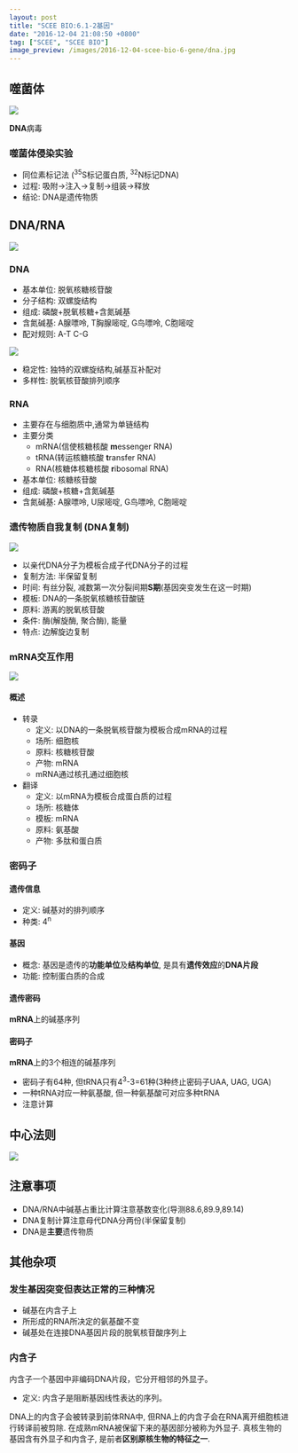 ```yaml
---
layout: post
title: "SCEE BIO:6.1-2基因"
date: "2016-12-04 21:08:50 +0800"
tag: ["SCEE", "SCEE BIO"]
image_preview: /images/2016-12-04-scee-bio-6-gene/dna.jpg
---
```


## 噬菌体

![](/images/2016-12-04-scee-bio-6-gene/bacteriophage.svg)

**DNA**病毒

### 噬菌体侵染实验

* 同位素标记法 (<sup>35</sup>S标记蛋白质, <sup>32</sup>N标记DNA)
* 过程: 吸附->注入->复制->组装->释放
* 结论: DNA是遗传物质

## DNA/RNA

![](/images/2016-12-04-scee-bio-6-gene/dna-and-rna.svg)

### DNA

* 基本单位: 脱氧核糖核苷酸
* 分子结构: 双螺旋结构
* 组成: 磷酸+脱氧核糖+含氮碱基
* 含氮碱基: A腺嘌呤, T胸腺嘧啶, G鸟嘌呤, C胞嘧啶
* 配对规则: A-T C-G

![](/images/2016-12-04-scee-bio-6-gene/dna-chemical-structure.svg)

* 稳定性: 独特的双螺旋结构,碱基互补配对
* 多样性: 脱氧核苷酸排列顺序

### RNA

* 主要存在与细胞质中,通常为单链结构
* 主要分类
    - mRNA(信使核糖核酸 **m**essenger RNA)
    - tRNA(转运核糖核酸 **t**ransfer RNA)
    - RNA(核糖体核糖核酸 **r**ibosomal RNA)
* 基本单位: 核糖核苷酸
* 组成: 磷酸+核糖+含氮碱基
* 含氮碱基: A腺嘌呤, U尿嘧啶, G鸟嘌呤, C胞嘧啶

### 遗传物质自我复制 (DNA复制)

![](/images/2016-12-04-scee-bio-6-gene/dna-replication.svg)

* 以亲代DNA分子为模板合成子代DNA分子的过程
* 复制方法: 半保留复制
* 时间: 有丝分裂, 减数第一次分裂间期**S期**(基因突变发生在这一时期)
* 模板: DNA的一条脱氧核糖核苷酸链
* 原料: 游离的脱氧核苷酸
* 条件: 酶(解旋酶, 聚合酶), 能量
* 特点: 边解旋边复制

### mRNA交互作用

![](/images/2016-12-04-scee-bio-6-gene/mrna-interaction.png)

#### 概述

* 转录
    - 定义: 以DNA的一条脱氧核苷酸为模板合成mRNA的过程
    - 场所: 细胞核
    - 原料: 核糖核苷酸
    - 产物: mRNA
    - mRNA通过核孔通过细胞核
* 翻译
    - 定义: 以mRNA为模板合成蛋白质的过程
    - 场所: 核糖体
    - 模板: mRNA
    - 原料: 氨基酸
    - 产物: 多肽和蛋白质

### 密码子

#### 遗传信息

* 定义: 碱基对的排列顺序
* 种类: 4<sup>n</sup>

#### 基因

* 概念: 基因是遗传的**功能单位**及**结构单位**, 是具有**遗传效应**的**DNA片段**
* 功能: 控制蛋白质的合成

#### 遗传密码

**mRNA**上的碱基序列

#### 密码子

**mRNA**上的3个相连的碱基序列

* 密码子有64种, 但tRNA只有4<sup>3</sup>-3=61种(3种终止密码子UAA, UAG, UGA)
* 一种tRNA对应一种氨基酸, 但一种氨基酸可对应多种tRNA
* 注意计算

## 中心法则

![](/images/2016-12-04-scee-bio-6-gene/center.svg)

## 注意事项

* DNA/RNA中碱基占重比计算注意基数变化(导测88.6,89.9,89.14)
* DNA复制计算注意母代DNA分两份(半保留复制)
* DNA是**主要**遗传物质

## 其他杂项

### 发生基因突变但表达正常的三种情况

* 碱基在内含子上
* 所形成的RNA所决定的氨基酸不变
* 碱基处在连接DNA基因片段的脱氧核苷酸序列上

### 内含子

内含子一个基因中非编码DNA片段，它分开相邻的外显子。

* 定义: 内含子是阻断基因线性表达的序列。

DNA上的内含子会被转录到前体RNA中, 但RNA上的内含子会在RNA离开细胞核进行转译前被剪除.
在成熟mRNA被保留下来的基因部分被称为外显子. 真核生物的基因含有外显子和内含子, 是前者**区别原核生物的特征之一**.
